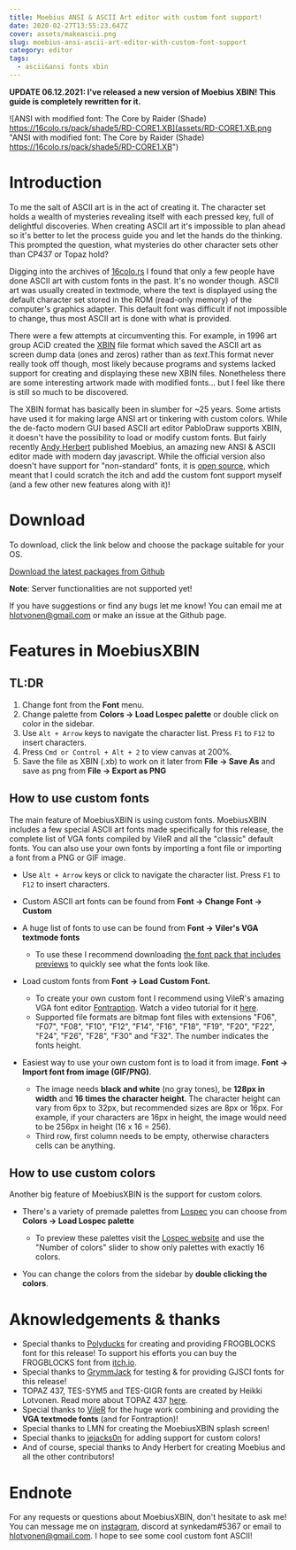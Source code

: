 ```yaml
---
title: Moebius ANSI & ASCII Art editor with custom font support!
date: 2020-02-27T13:55:23.647Z
cover: assets/makeascii.png
slug: moebius-ansi-ascii-art-editor-with-custom-font-support
category: editor
tags:
  - ascii&ansi fonts xbin
---
```

**UPDATE 06.12.2021: I've released a new version of Moebius XBIN! This guide is completely rewritten for it.**

![ANSI with modified font: The Core by Raider (Shade) https://16colo.rs/pack/shade5/RD-CORE1.XB](assets/RD-CORE1.XB.png "ANSI with modified font: The Core by Raider (Shade) https://16colo.rs/pack/shade5/RD-CORE1.XB")

# Introduction

To me the salt of ASCII art is in the act of creating it. The character set holds a wealth of mysteries revealing itself with each pressed key, full of delightful discoveries. When creating ASCII art it's impossible to plan ahead so it's better to let the process guide you and let the hands do the thinking. This prompted the question, what mysteries do other character sets other than CP437 or Topaz hold?

Digging into the archives of [16colo.rs](https://16colo.rs/tags/content/custom%20font) I found that only a few people have done ASCII art with custom fonts in the past. It's no wonder though. ASCII art was usually created in textmode, where the text is displayed using the default character set stored in the ROM (read-only memory) of the computer's graphics adapter. This default font was difficult if not impossible to change, thus most ASCII art is done with what is provided. 

There were a few attempts at circumventing this. For example, in 1996 art group ACiD created the [XBIN](http://www.acid.org/images/0896/XBIN.TXT) file format which saved the ASCII art as screen dump data (ones and zeros) rather than as *text*.This format never really took off though, most likely because programs and systems lacked support for creating and displaying these new XBIN files. Nonetheless there are some interesting artwork made with modified fonts... but I feel like there is still so much to be discovered. 

The XBIN format has basically been in slumber for ~25 years. Some artists have used it for making large ANSI art or tinkering with custom colors. While the de-facto modern GUI based ASCII art editor PabloDraw supports XBIN, it doesn't have the possibility to load or modify custom fonts. But fairly recently [Andy Herbert](https://github.com/andyherbert) published Moebius, an amazing new ANSI & ASCII editor made with modern day javascript. While the official version also doesn't have support for "non-standard" fonts, it is [open source](https://github.com/blocktronics/moebius), which meant that I could scratch the itch and add the custom font support myself (and a few other new features along with it)!

# Download

To download, click the link below and choose the package suitable for your OS. 

[Download the latest packages from Github](https://github.com/hlotvonen/moebius/releases/)

**Note**: Server functionalities are not supported yet!

If you have suggestions or find any bugs let me know! You can email me at hlotvonen@gmail.com or make an issue at the Github page.

# Features in MoebiusXBIN

## TL:DR

1. Change font from the **Font** menu.
2. Change palette from **Colors -> Load Lospec palette** or double click on color in the sidebar.
3. Use `Alt + Arrow` keys to navigate the character list. Press `F1` to `F12` to insert characters.
4. Press `Cmd or Control + Alt + 2` to view canvas at 200%.
5. Save the file as XBIN (.xb) to work on it later from **File -> Save As** and save as png from **File -> Export as PNG**

## How to use custom fonts

The main feature of MoebiusXBIN is using custom fonts. MoebiusXBIN includes a few special ASCII art fonts made specifically for this release, the complete list of VGA fonts compiled by VileR and all the "classic" default fonts. You can also use your own fonts by importing a font file or importing a font from a PNG or GIF image. 

* Use `Alt + Arrow` keys or click to navigate the character list. Press `F1` to `F12` to insert characters.
* Custom ASCII art fonts can be found from **Font -> Change Font -> Custom**
* A huge list of fonts to use can be found from **Font -> Viler's VGA textmode fonts**

  * To use these I recommend downloading [the font pack that includes previews](https://github.com/viler-int10h/vga-text-mode-fonts/releases/download/2020-11-25/VGAfonts-20-11-25-with-previews.zip) to quickly see what the fonts look like.
* Load custom fonts from **Font -> Load Custom Font.** 

  * To create your own custom font I recommend using VileR's amazing VGA font editor [Fontraption](https://int10h.org/blog/2019/05/fontraption-vga-text-mode-font-editor/). Watch a video tutorial for it [here](https://www.youtube.com/watch?v=aEGT7A5RVRU). 
  * Supported file formats are bitmap font files with extensions "F06", "F07", "F08", "F10", "F12", "F14", "F16", "F18", "F19", "F20", "F22", "F24", "F26", "F28", "F30" and "F32". The number indicates the fonts height.
* Easiest way to use your own custom font is to load it from image. **Font -> Import font from image (GIF/PNG)**.

  * The image needs **black and white** (no gray tones), be **128px in width** and **16 times the character height**. The character height can vary from 6px to 32px, but recommended sizes are 8px or 16px. For example, if your characters are 16px in height, the image would need to be 256px in height (16 x 16 = 256).
  * Third row, first column needs to be empty, otherwise characters cells can be anything.

## How to use custom colors

Another big feature of MoebiusXBIN is the support for custom colors.

* There's a variety of premade palettes from [Lospec](https://lospec.com/) you can choose from **Colors -> Load Lospec palette**

  * To preview these palettes visit the [Lospec website](https://lospec.com/palette-list) and use the "Number of colors" slider to show only palettes with exactly 16 colors.
* You can change the colors from the sidebar by **double clicking the colors**.

# **Aknowledgements & thanks**

* Special thanks to [Polyducks](http://polyducks.co.uk/) for creating and providing FROGBLOCKS font for this release! To support his efforts you can buy the FROGBLOCKS font from [itch.io](https://polyducks.itch.io/frogblock).
* Special thanks to [GrymmJack](https://www.youtube.com/channel/UCrp_r9aomBi4mryxSxLq24Q) for testing & for providing GJSCI fonts for this release!
* TOPAZ 437, TES-SYM5 and TES-GIGR fonts are created by Heikki Lotvonen. Read more about TOPAZ 437 [here](https://16colo.rs/pack/impure80/grx-topazcp437.xb).
* Special thanks to [VileR](https://int10h.org/) for the huge work combining and providing the **VGA textmode fonts** (and for Fontraption)!
* Special thanks to LMN for creating the MoebiusXBIN splash screen!
* Special thanks to [jejacks0n](https://github.com/blocktronics/moebius/pull/198) for adding support for custom colors!
* And of course, special thanks to Andy Herbert for creating Moebius and all the other contributors!

# Endnote

For any requests or questions about MoebiusXBIN, don't hesitate to ask me! You can message me on [instagram](https://www.instagram.com/heikkiveikko/), discord at synkedam#5367 or email to hlotvonen@gmail.com. I hope to see some cool custom font ASCII!
